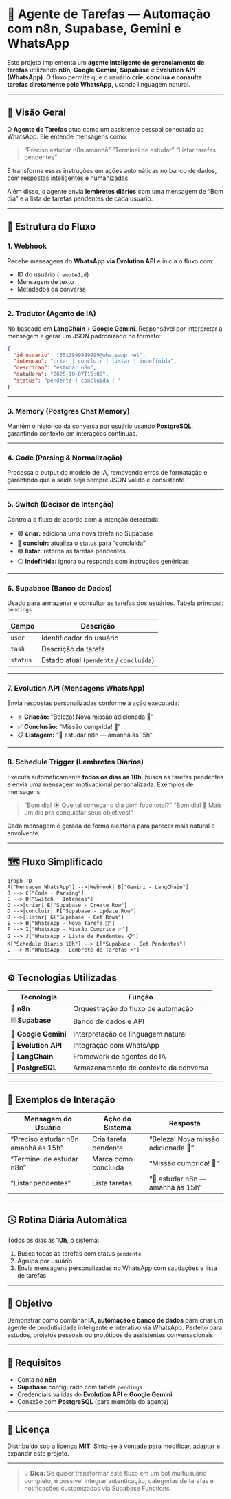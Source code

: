 # 🧠 Agente de Tarefas — Automação com n8n, Supabase, Gemini e WhatsApp

Este projeto implementa um **agente inteligente de gerenciamento de tarefas** utilizando **n8n**, **Google Gemini**, **Supabase** e **Evolution API (WhatsApp)**.
O fluxo permite que o usuário **crie, conclua e consulte tarefas diretamente pelo WhatsApp**, usando linguagem natural.

---

## 🚀 Visão Geral

O **Agente de Tarefas** atua como um assistente pessoal conectado ao WhatsApp.
Ele entende mensagens como:

> “Preciso estudar n8n amanhã”
> “Terminei de estudar”
> “Listar tarefas pendentes”

E transforma essas instruções em ações automáticas no banco de dados, com respostas inteligentes e humanizadas.

Além disso, o agente envia **lembretes diários** com uma mensagem de “Bom dia” e a lista de tarefas pendentes de cada usuário.

---

## 🧩 Estrutura do Fluxo

### **1. Webhook**

Recebe mensagens do **WhatsApp via Evolution API** e inicia o fluxo com:

* ID do usuário (`remoteJid`)
* Mensagem de texto
* Metadados da conversa

---

### **2. Tradutor (Agente de IA)**

Nó baseado em **LangChain + Google Gemini**.
Responsável por interpretar a mensagem e gerar um JSON padronizado no formato:

```json
{
  "id_usuario": "5511999999999@whatsapp.net",
  "intencao": "criar | concluir | listar | indefinida",
  "descricao": "estudar n8n",
  "dataHora": "2025-10-07T15:00",
  "status": "pendente | concluída | "
}
```

---

### **3. Memory (Postgres Chat Memory)**

Mantém o histórico da conversa por usuário usando **PostgreSQL**, garantindo contexto em interações contínuas.

---

### **4. Code (Parsing & Normalização)**

Processa o output do modelo de IA, removendo erros de formatação e garantindo que a saída seja sempre JSON válido e consistente.

---

### **5. Switch (Decisor de Intenção)**

Controla o fluxo de acordo com a intenção detectada:

* 🟢 **criar:** adiciona uma nova tarefa no Supabase
* 🔵 **concluir:** atualiza o status para “concluída”
* 🟣 **listar:** retorna as tarefas pendentes
* ⚪ **indefinida:** ignora ou responde com instruções genéricas

---

### **6. Supabase (Banco de Dados)**

Usado para armazenar e consultar as tarefas dos usuários.
Tabela principal: `pendings`

| Campo    | Descrição                               |
| -------- | --------------------------------------- |
| `user`   | Identificador do usuário                |
| `task`   | Descrição da tarefa                     |
| `status` | Estado atual (`pendente` / `concluída`) |

---

### **7. Evolution API (Mensagens WhatsApp)**

Envia respostas personalizadas conforme a ação executada:

* ✳️ **Criação:** “Beleza! Nova missão adicionada 🚀”
* ✅ **Conclusão:** “Missão cumprida! 🚀”
* 📋 **Listagem:** “🎯 estudar n8n — amanhã às 15h”

---

### **8. Schedule Trigger (Lembretes Diários)**

Executa automaticamente **todos os dias às 10h**, busca as tarefas pendentes e envia uma mensagem motivacional personalizada.
Exemplos de mensagens:

> “Bom dia! ☀️ Que tal começar o dia com foco total?”
> “Bom dia! 💪 Mais um dia pra conquistar seus objetivos!”

Cada mensagem é gerada de forma aleatória para parecer mais natural e envolvente.

---

## 🗺️ Fluxo Simplificado

```mermaid
graph TD
A["Mensagem WhatsApp"] -->|Webhook| B["Gemini - LangChain"]
B --> C["Code - Parsing"]
C --> D["Switch - Intencao"]
D -->|criar| E["Supabase - Create Row"]
D -->|concluir| F["Supabase - Update Row"]
D -->|listar| G["Supabase - Get Rows"]
E --> H["WhatsApp - Nova Tarefa 🚀"]
F --> I["WhatsApp - Missão Cumprida ✅"]
G --> J["WhatsApp - Lista de Pendentes 📋"]
K["Schedule Diario 10h"] --> L["Supabase - Get Pendentes"]
L --> M["WhatsApp - Lembrete de Tarefas ☀️"]
```


---

## ⚙️ Tecnologias Utilizadas

| Tecnologia           | Função                                |
| -------------------- | ------------------------------------- |
| 🧩 **n8n**           | Orquestração do fluxo de automação    |
| 🗄️ **Supabase**     | Banco de dados e API                  |
| 🤖 **Google Gemini** | Interpretação de linguagem natural    |
| 💬 **Evolution API** | Integração com WhatsApp               |
| 🧠 **LangChain**     | Framework de agentes de IA            |
| 🐘 **PostgreSQL**    | Armazenamento de contexto da conversa |

---

## 💬 Exemplos de Interação

| Mensagem do Usuário                 | Ação do Sistema      | Resposta                            |
| ----------------------------------- | -------------------- | ----------------------------------- |
| “Preciso estudar n8n amanhã às 15h” | Cria tarefa pendente | “Beleza! Nova missão adicionada 🚀” |
| “Terminei de estudar n8n”           | Marca como concluída | “Missão cumprida! 🚀”               |
| “Listar pendentes”                  | Lista tarefas        | “🎯 estudar n8n — amanhã às 15h”    |

---

## 🕓 Rotina Diária Automática

Todos os dias às **10h**, o sistema:

1. Busca todas as tarefas com status `pendente`
2. Agrupa por usuário
3. Envia mensagens personalizadas no WhatsApp com saudações e lista de tarefas

---

## 🧠 Objetivo

Demonstrar como combinar **IA, automação e banco de dados** para criar um agente de produtividade inteligente e interativo via WhatsApp.
Perfeito para estudos, projetos pessoais ou protótipos de assistentes conversacionais.

---

## 🧰 Requisitos

* Conta no **n8n**
* **Supabase** configurado com tabela `pendings`
* Credenciais válidas do **Evolution API** e **Google Gemini**
* Conexão com **PostgreSQL** (para memória do agente)

---

## 🧾 Licença

Distribuído sob a licença **MIT**.
Sinta-se à vontade para modificar, adaptar e expandir este projeto.

---

> 💡 **Dica:** Se quiser transformar este fluxo em um bot multiusuário completo, é possível integrar autenticação, categorias de tarefas e notificações customizadas via Supabase Functions.
